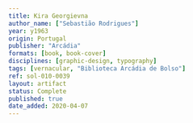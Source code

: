 ```yaml
---
title: Kira Georgievna
author_name: ["Sebastião Rodrigues"]
year: y1963
origin: Portugal
publisher: "Arcádia"
formats: [book, book-cover]
disciplines: [graphic-design, typography]
tags: [vernacular, "Biblioteca Arcádia de Bolso"]
ref: sol-010-0039
layout: artifact
status: Complete
published: true
date_added: 2020-04-07
---
```

